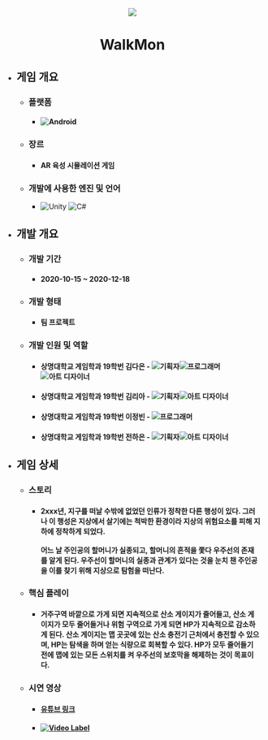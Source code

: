 <p align="center"><img src="https://user-images.githubusercontent.com/69952837/178147543-b337c977-cfa6-4089-8d81-00681b3180d2.png"></p>

<div align="center">
  <H1>WalkMon</H1>
</div>

+ ## **게임 개요**
  + ### 플랫폼
    + #### <img alt="Android" src ="https://img.shields.io/badge/모바일(안드로이드)-3DDC84.svg?&style=for-the-badge&logo=Android&logoColor=black"/>
  + ### 장르
    + #### AR 육성 시뮬레이션 게임
  + ### 개발에 사용한 엔진 및 언어 
    + <img alt="Unity" src ="https://img.shields.io/badge/Unity-FFFFFF.svg?&style=for-the-badge&logo=Unity&logoColor=black"/> <img alt="C#" src ="https://img.shields.io/badge/C Sharp-239120.svg?&style=for-the-badge&logo=CSharp&logoColor=white"/>
+ ## **개발 개요**
  + ### 개발 기간
    + #### 2020-10-15 ~ 2020-12-18
  + ### 개발 형태
    + #### 팀 프로젝트
  + ### 개발 인원 및 역할
    + #### 상명대학교 게임학과 19학번 김다은 - <img alt="기획자" src ="https://img.shields.io/badge/기획자-2B579A.svg?&style=for-the-badge&logo=MicrosoftWord&logoColor=white"/><img alt="프로그래머" src ="https://img.shields.io/badge/서브 프로그래머-5C2D91.svg?&style=for-the-badge&logo=VisualStudio&logoColor=white"/><img alt="아트 디자이너" src ="https://img.shields.io/badge/서브 아트 디자이너-31A8FF.svg?&style=for-the-badge&logo=AdobePhotoshop&logoColor=black"/>
    + #### 상명대학교 게임학과 19학번 김리아 - <img alt="기획자" src ="https://img.shields.io/badge/기획자-2B579A.svg?&style=for-the-badge&logo=MicrosoftWord&logoColor=white"/><img alt="아트 디자이너" src ="https://img.shields.io/badge/서브 아트 디자이너-31A8FF.svg?&style=for-the-badge&logo=AdobePhotoshop&logoColor=black"/>
    + #### 상명대학교 게임학과 19학번 이정빈 - <img alt="프로그래머" src ="https://img.shields.io/badge/메인 프로그래머-5C2D91.svg?&style=for-the-badge&logo=VisualStudio&logoColor=white"/>
    + #### 상명대학교 게임학과 19학번 전하은 - <img alt="기획자" src ="https://img.shields.io/badge/기획자-2B579A.svg?&style=for-the-badge&logo=MicrosoftWord&logoColor=white"/><img alt="아트 디자이너" src ="https://img.shields.io/badge/메인 아트 디자이너-31A8FF.svg?&style=for-the-badge&logo=AdobePhotoshop&logoColor=black"/>
+ ## **게임 상세**
  + ### 스토리
    + #### 2xxx년, 지구를 떠날 수밖에 없었던 인류가 정착한 다른 행성이 있다. 그러나 이 행성은 지상에서 살기에는 척박한 환경이라 지상의 위험요소를 피해 지하에 정착하게 되었다. <br><br>어느 날 주인공의 할머니가 실종되고, 할머니의 흔적을 쫓다 우주선의 존재를 알게 된다. 우주선이 할머니의 실종과 관계가 있다는 것을 눈치 챈 주인공을 이를 찾기 위해 지상으로 탐험을 떠난다.
  + ### 핵심 플레이
    + #### 거주구역 바깥으로 가게 되면 지속적으로 산소 게이지가 줄어들고, 산소 게이지가 모두 줄어들거나 위험 구역으로 가게 되면 HP가 지속적으로 감소하게 된다. 산소 게이지는 맵 곳곳에 있는 산소 충전기 근처에서 충전할 수 있으며, HP는 탐색을 하며 얻는 식량으로 회복할 수 있다. HP가 모두 줄어들기 전에 맵에 있는 모든 스위치를 켜 우주선의 보호막을 해제하는 것이 목표이다.
  + ### 시연 영상
    + #### [유튜브 링크](https://youtu.be/MulhF-B_Bl0)
    + #### [![Video Label](https://user-images.githubusercontent.com/69952837/178147577-0ba07b58-8d36-4bb7-b306-3291cb117f06.PNG)](https://youtu.be/MulhF-B_Bl0)
